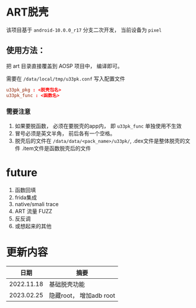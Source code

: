 # ART脱壳

该项目基于 `android-10.0.0_r17` 分支二次开发， 当前设备为 `pixel`

## 使用方法：
把 art 目录直接覆盖到 AOSP 项目中， 编译即可。

需要在 `/data/local/tmp/u33pk.conf` 写入配置文件

```conf
u33pk_pkg : <脱壳包名>
u33pk_func : <函数名>
```
### 需要注意
1. 如果要脱函数， 必须在要脱壳的app内， 即 `u33pk_func` 单独使用不生效
2. 冒号必须是英文半角， 前后各有一个空格。
3. 脱壳后的文件在 `/data/data/<pack_name>/u33pk/`, .dex文件是整体脱壳的文件 .item文件是函数脱壳后的文件

# future
1. 函数回填
2. frida集成
3. native/smali trace
4. ART 流量 FUZZ
5. 反反调
6. 或想起来的其他

# 更新内容

|日期|摘要|
----|----|
|2022.11.18| 基础脱壳功能 |
|2023.02.25| 隐藏root， 增加adb root|